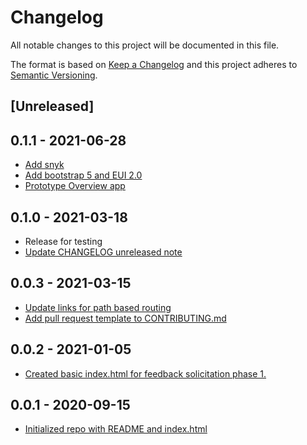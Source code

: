 # Changelog

All notable changes to this project will be documented in this file.

The format is based on [Keep a Changelog](http://keepachangelog.com/en/1.0.0/)
and this project adheres to [Semantic Versioning](http://semver.org/spec/v2.0.0.html).

## [Unreleased]

<!-- Unreleased changes can be added here. -->
<!-- Note:  Version 1.0.0 is reserved for the first working version of the actual Overview page(s) application. -->

## 0.1.1 - 2021-06-28

- [Add snyk](a3b1f543737c3a25f383dd43e3957462188811cf)
- [Add bootstrap 5 and EUI 2.0](00f24ca404ae5178c6e769f0d9a13f3c9e0f85a4)
- [Prototype Overview app](9f417cebaa4e9e2a00287072c90fe80a2dc16e71)

## 0.1.0 - 2021-03-18

- Release for testing
- [Update CHANGELOG unreleased note](8374e596615709a958dfbb7b5dd764cd3d98ddce)

## 0.0.3 - 2021-03-15

- [Update links for path based routing](2e8b5dd93159e6697863681d28fde9a87ac2f229)
- [Add pull request template to CONTRIBUTING.md](8b89e506a7d09bbca43dea8772427e687ddcef79)

## 0.0.2 - 2021-01-05

- [Created basic index.html for feedback solicitation phase 1.](0562fa224ec31aa1a05e881976ddb8ccedbeed5a)

## 0.0.1 - 2020-09-15

- [Initialized repo with README and index.html](646c04cdb6c1c2db682b6fc7e6654ab417866e1c)
